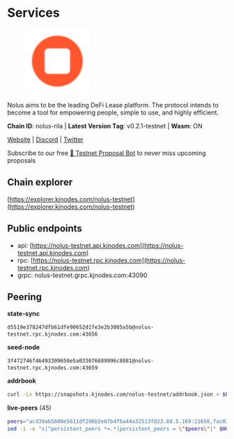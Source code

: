 # Services

<figure><img src="https://raw.githubusercontent.com/kj89/cosmos-images/main/logos/nolus.png" width="150" alt=""><figcaption></figcaption></figure>

Nolus aims to be the leading DeFi Lease platform. The protocol  intends to become a tool for empowering people, simple to use, and highly efficient.

**Chain ID**: nolus-rila | **Latest Version Tag**: v0.2.1-testnet | **Wasm**: ON

[Website](https://www.nolus.io) | [Discord](https://discord.gg/nolus-protocol) | [Twitter](https://twitter.com/NolusProtocol)



Subscribe to our free [🤖 Testnet Proposal Bot](https://t.me/kjnodes_testnet_proposal_bot) to never miss upcoming proposals


## Chain explorer
[https://explorer.kjnodes.com/nolus-testnet](https://explorer.kjnodes.com/nolus-testnet)

## Public endpoints

* api: [https://nolus-testnet.api.kjnodes.com](https://nolus-testnet.api.kjnodes.com)
* rpc: [https://nolus-testnet.rpc.kjnodes.com](https://nolus-testnet.rpc.kjnodes.com)
* grpc: nolus-testnet.grpc.kjnodes.com:43090

## Peering

**state-sync**

```text
d5519e378247dfb61dfe90652d1fe3e2b3005a5b@nolus-testnet.rpc.kjnodes.com:43656
```

**seed-node**

```text
3f472746f46493309650e5a033076689996c8881@nolus-testnet.rpc.kjnodes.com:43659
```

**addrbook**
```bash
curl -Ls https://snapshots.kjnodes.com/nolus-testnet/addrbook.json > $HOME/.nolus/config/addrbook.json
```

**live-peers** (45)
```bash
peers="acd39ab5b00e5611df296b2e6fb4f6a44a32513f@23.88.5.169:21656,fac035258738be9be98957d5d012d24841d2e5eb@85.10.197.4:16656,e6e48680fa62c03bed242c52eb21d3cbe44a6752@46.8.210.144:26856,538e2a3d6e96cd7bc0635eaa3f8f3695f26503a7@65.108.104.167:21656,8f767a425f5c6de20ffc435154c6351d118b806e@207.180.243.64:46656,03ec7af23216082eeccc690b7bdcbe497bf2dcf8@136.243.88.91:9000,8b0b427b4567a7a66f05fab1146ee97b52ad7958@93.189.30.119:26656,8d85b69ea7175ce0cf6ec7badae239339d6525db@81.0.218.59:26656,1e839449cac1898e98901a7d2c216c1a608c4e20@65.21.203.204:18656,2c0ff6e5f30189559ad336a1eb17ae48fcacc8ee@95.216.14.58:61456,e84c51a539d705787644e235faab6bccd4b73bdd@5.61.33.18:26656,d71f6a702561b08023810464a96668045dbabd9e@95.214.55.25:26656,33f4b7f56b6708526f0638162f020394de0ce5e9@65.21.229.33:28656,fa0a2fe57c2ab28aee6cc0be4eddbc68d6587a75@95.217.165.189:26656,ed1700e376b3375d092403c187d2e2796938c980@207.180.224.128:26656,50d786a2d242839fe2bdb69bee694d7ffa455824@5.161.60.42:18656,7a1fc4d1cc0ffec7db6a2a15496136e62561b162@161.97.146.108:26656,0760923eff6e1e890a55e3c3d6b1330d60c2f870@185.246.86.152:26656,367fb20ca2380ebbb73eb19b772564383b0f37ee@65.21.123.172:26656,e8473dede42e7f0d4668a24d909a5708c5a04a3e@65.108.78.116:11656,79eea22837193c2b8e4d9ad1c633486f30faaa1c@144.76.27.79:56656,a83c42e544c0aebf978fd4283c8a99ddaf8f8e42@65.108.9.164:22956,7c2ea36064077da73d0ad5b60d8ef215acbee50b@161.97.79.100:36656,646d17dc6126bfe79eaeb2b95964323f198c9d3c@65.109.53.60:28656,356a17fda44d7694cf8c3bf7a82491adea8536a9@38.242.228.69:26656,cd67fc6e6c306dbb863f381c926135d6b97fe685@65.109.85.155:41656,236a2626ad46bb671b200883b6105350310372ef@135.181.81.65:37656,60c57c5b7215c84260249768cf66ae550142af9f@141.98.169.25:26656,fcb82df30d2056c3af024fb389e173d683fe8229@65.108.105.48:19756,d5519e378247dfb61dfe90652d1fe3e2b3005a5b@65.109.68.190:43656,5036136698fc5b7b4f9319001e7fb29c6c73fea0@148.251.90.138:16656,c86c29f1118891b1543c14f5833e6f26e9231a10@213.246.39.53:36656,84a5abdf6ce6f573ac1e3086ca693da6ec17c244@84.46.246.79:26656,654e76e7d4b27fdb3a931fe2d44c51184d8a5731@5.161.78.48:26656,38e75806248cd215e1e71d94e3db8c08bcf87702@95.214.55.138:27656,5c2a752c9b1952dbed075c56c600c3a79b58c395@195.3.220.135:27016,58d7fc67e12548f3f1ddda3bbe6000ae3d9d638c@85.10.198.169:13656,9f7560998c1bbced14d48261360746ce6cd09ec0@93.100.234.251:16656,6b14535ff005667f324f8439a55a21ee2f170d12@95.217.211.81:26656,ba2539d2e69326c80b586c45f5746cae7f7024ac@31.220.82.52:26656,ee7579d3dadb725ce0ed1e453fd72c2fcbb7b9af@142.132.208.26:26356,4c70dbb030c7b38e8f16999787074ed5ae33ba0a@94.250.202.17:26656,5d323e4127ebf0c3139f3081765606e32052fa3e@65.109.92.148:26656,3a0ca1d94b199af43ae28d32572dda8c5cc723d0@15.235.114.158:26656,7f0df6c186a5d2215683a299b0445f172a94197b@184.174.34.72:26656"
sed -i -e "s|^persistent_peers *=.*|persistent_peers = \"$peers\"|" $HOME/.nolus/config/config.toml
```
